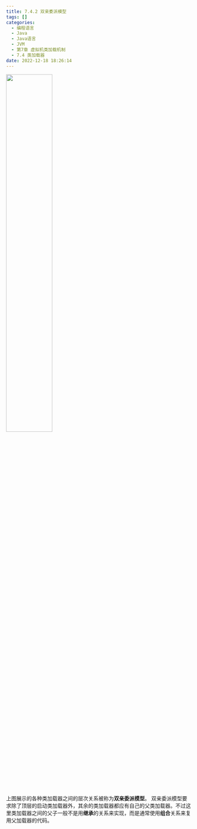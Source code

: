 ```yaml
---
title: 7.4.2 双亲委派模型
tags: []
categories:
  - 编程语言
  - Java
  - Java语言
  - JVM
  - 第7章 虚拟机类加载机制
  - 7.4 类加载器
date: 2022-12-18 18:26:14
---
```




<img src="https://coachhe-1305181419.cos.ap-guangzhou.myqcloud.com/Redis/20211217102609.png" width = "50%" />

上图展示的各种类加载器之间的层次关系被称为**双亲委派模型**。
双亲委派模型要求除了顶层的启动类加载器外，其余的类加载器都应有自己的父类加载器。不过这里类加载器之间的父子一般不是用**继承**的关系来实现，而是通常使用**组合**关系来复用父加载器的代码。

